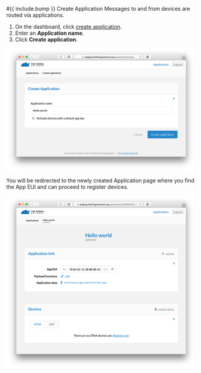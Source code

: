 #{{ include.bump }} Create Application
Messages to and from devices are routed via applications.

1. On the dashboard, click [create application](https://staging.thethingsnetwork.org/applications/create).
2. Enter an **Application name**.
3. Click **Create application**.

![create application](/assets/create-application.png)

You will be redirected to the newly created Application page where you find the App EUI and can proceed to register devices.

![application info](/assets/app-info.png)